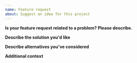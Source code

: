 ```yaml
---
name: Feature request
about: Suggest an idea for this project
---
```


**Is your feature request related to a problem? Please describe.**

<!--
A clear and concise description of what the problem is. Ex. I'm always frustrated when [...]
-->

**Describe the solution you'd like**

<!--
A clear and concise description of what you want to happen.
-->

**Describe alternatives you've considered**

<!--
A clear and concise description of any alternative solutions or features you've considered.
-->

**Additional context**

<!--
Add any other context or screenshots about the feature request here.
-->
